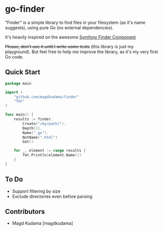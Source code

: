 go-finder
=========

"Finder" is a simple library to find files in your filesystem (as it's name suggests), using pure Go (no external dependencies).

It's heavily inspired on the awesome [Symfony Finder Component](https://github.com/symfony/Finder)

~~Please, don't use it until I write some tests~~ (this library is just my playground). But feel free to help me improve the library, as it's my very first Go code.

## Quick Start

```go
package main

import (
	"github.com/magdkudama/finder"
	"fmt"
)

func main() {
	results := finder.
		Create("/my/path/").
		Depth(1).
		Name(".go").
		NotName(".html")
		Get()

	for _, element := range results {
		fmt.Println(element.Name())
	}
}
```

## To Do

* Support filtering by size
* Exclude directories even before parsing

## Contributors

- Magd Kudama [magdkudama]